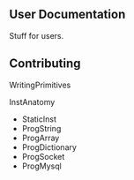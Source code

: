 ## User Documentation ##
Stuff for users.

## Contributing ##
WritingPrimitives

InstAnatomy
  * StaticInst
  * ProgString
  * ProgArray
  * ProgDictionary
  * ProgSocket
  * ProgMysql
